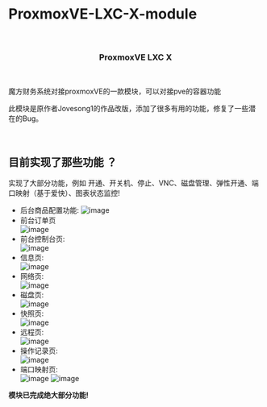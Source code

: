 # ProxmoxVE-LXC-X-module
</br>

<h3 align="center">ProxmoxVE LXC X</h3></br>

魔方财务系统对接proxmoxVE的一款模块，可以对接pve的容器功能

此模块是原作者Jovesong1的作品改版，添加了很多有用的功能，修复了一些潜在的Bug。

<!--gold sponsors start-->

<br>

## 目前实现了那些功能 ？

实现了大部分功能，例如 开通、开关机、停止、VNC、磁盘管理、弹性开通、端口映射（基于爱快）、图表状态监控!

* 后台商品配置功能:
![image](https://github.com/MasonDye/ProxmoxVE-LXC-X-module/blob/master/img/%E5%90%8E%E5%8F%B0%E5%95%86%E5%93%81%E9%85%8D%E7%BD%AE%E9%A1%B5.png?raw=true)
* 前台订单页</br>
![image](https://github.com/MasonDye/ProxmoxVE-LXC-X-module/blob/master/img/%E5%89%8D%E5%8F%B0%E8%AE%A2%E5%8D%95%E9%A1%B5.png?raw=true)
* 前台控制台页:</br>
![image](https://github.com/MasonDye/ProxmoxVE-LXC-X-module/blob/master/img/%E5%89%8D%E5%8F%B0%E6%8E%A7%E5%88%B6%E5%8F%B0%E9%A1%B5.png?raw=true)
* 信息页:</br>
![image](https://github.com/MasonDye/ProxmoxVE-LXC-X-module/blob/master/img/%E4%BF%A1%E6%81%AF%E9%A1%B5.png?raw=true)
* 网络页:</br>
![image](https://github.com/MasonDye/ProxmoxVE-LXC-X-module/blob/master/img/%E7%BD%91%E7%BB%9C%E9%A1%B5.png?raw=true)
* 磁盘页:</br>
![image](https://github.com/MasonDye/ProxmoxVE-LXC-X-module/blob/master/img/%E7%A3%81%E7%9B%98%E9%A1%B5.png?raw=true)
* 快照页:</br>
![image](https://github.com/MasonDye/ProxmoxVE-LXC-X-module/blob/master/img/%E5%BF%AB%E7%85%A7%E9%A1%B5.png?raw=true)
* 远程页:</br>
![image](https://github.com/MasonDye/ProxmoxVE-LXC-X-module/blob/master/img/%E8%BF%9C%E7%A8%8B%E9%A1%B5.png?raw=true)
* 操作记录页:</br>
![image](https://github.com/MasonDye/ProxmoxVE-LXC-X-module/blob/master/img/%E6%93%8D%E4%BD%9C%E8%AE%B0%E5%BD%95%E9%A1%B5.png?raw=true)
* 端口映射页:</br>
![image](https://github.com/MasonDye/ProxmoxVE-LXC-X-module/blob/master/img/%E7%AB%AF%E5%8F%A3%E6%98%A0%E5%B0%84%E9%A1%B5%E9%9D%A2-0.png?raw=true)
![image](https://github.com/MasonDye/ProxmoxVE-LXC-X-module/blob/master/img/%E7%AB%AF%E5%8F%A3%E6%98%A0%E5%B0%84%E9%A1%B5%E9%9D%A2-1.png?raw=true)

**模块已完成绝大部分功能!**
